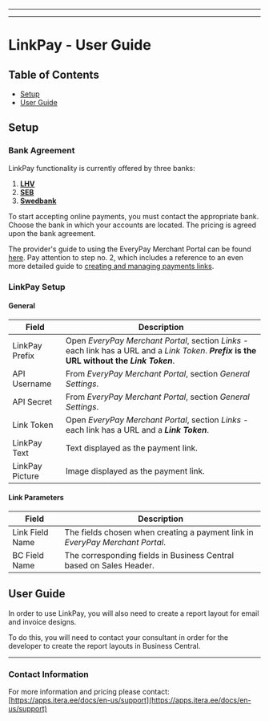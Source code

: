 
---
---
# LinkPay - User Guide
## Table of Contents

- [Setup](#setup)
- [User Guide](#user-guide)

## Setup

### Bank Agreement

LinkPay functionality is currently offered by three banks:
1. **[LHV](https://www.lhv.ee/en/payment-acquiring)**
2. **[SEB](https://www.seb.ee/en/business/payment-collection/e-commerce)**
3. **[Swedbank](https://www.swedbank.ee/business/d2d/start)**

To start accepting online payments, you must contact the appropriate bank. Choose the bank in which your accounts are located. The pricing is agreed upon the bank agreement.

The provider's guide to using the EveryPay Merchant Portal can be found [here](https://support.every-pay.com/merchant-support/linkpay-payment-link/).
Pay attention to step no. 2, which includes a reference to an even more detailed guide to [creating and managing payments links](https://support.every-pay.com/merchant-support/how-to-use-linkpay/).

### LinkPay Setup
#### General


Field |  Description | 
-- | --
LinkPay Prefix | Open _EveryPay Merchant Portal_, section _Links_ - each link has a URL and a _Link Token_. **_Prefix_ is the URL without the _Link Token_**.
API Username | From _EveryPay Merchant Portal_, section _General Settings_.
API Secret | From _EveryPay Merchant Portal_, section _General Settings_.
Link Token | Open _EveryPay Merchant Portal_, section _Links_ - each link has a URL and a **_Link Token_**.
LinkPay Text | Text displayed as the payment link.
LinkPay Picture | Image displayed as the payment link.


#### Link Parameters


Field |  Description |
--|--
Link Field Name | The fields chosen when creating a payment link in _EveryPay Merchant Portal_.
BC Field Name  | The corresponding fields in Business Central based on Sales Header.



## User Guide
In order to use LinkPay, you will also need to create a report layout for email and invoice designs. 

To do this, you will need to contact your consultant in order for the developer to create the report layouts in Business Central.

---
### Contact Information
For more information and pricing please contact:  
[https://apps.itera.ee/docs/en-us/support](https://apps.itera.ee/docs/en-us/support)